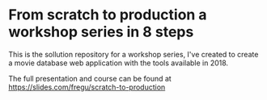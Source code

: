 # From scratch to production a workshop series in 8 steps

This is the sollution repository for a workshop series, I've created to create a movie database web application with the tools available in 2018.

The full presentation and course can be found at https://slides.com/fregu/scratch-to-production
